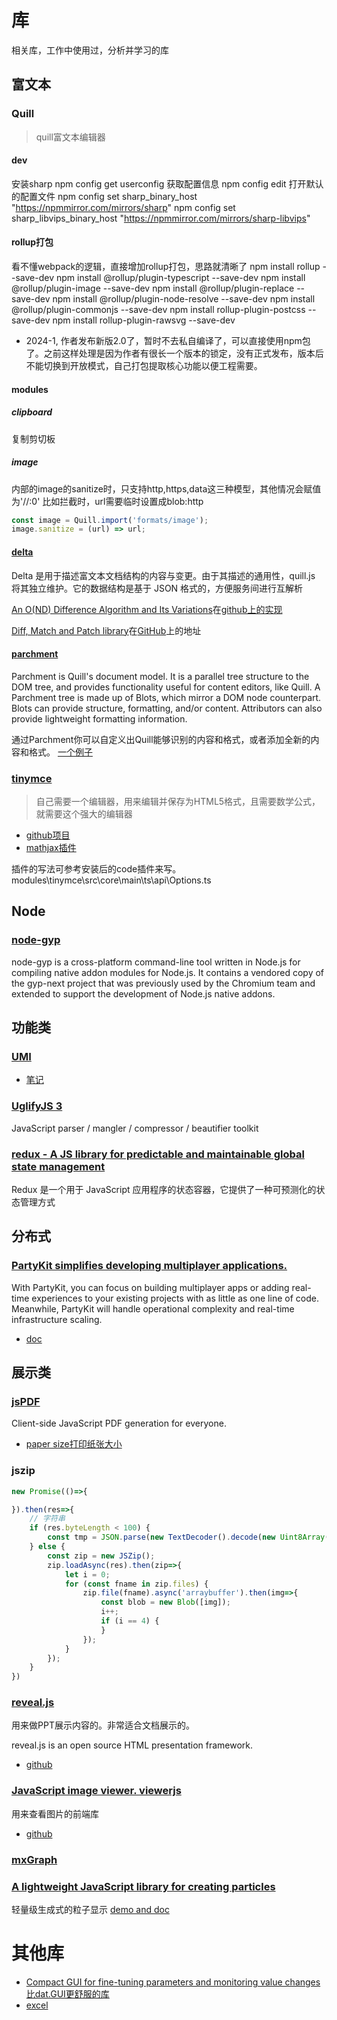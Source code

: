 # 库

相关库，工作中使用过，分析并学习的库

## 富文本
### Quill
> quill富文本编辑器

#### dev

安装sharp
npm config get userconfig 获取配置信息
npm config edit 打开默认的配置文件
npm config set sharp_binary_host "https://npmmirror.com/mirrors/sharp"
npm config set sharp_libvips_binary_host "https://npmmirror.com/mirrors/sharp-libvips"

#### rollup打包
看不懂webpack的逻辑，直接增加rollup打包，思路就清晰了
npm install rollup --save-dev
npm install @rollup/plugin-typescript --save-dev
npm install @rollup/plugin-image --save-dev
npm install @rollup/plugin-replace --save-dev
npm install @rollup/plugin-node-resolve --save-dev
npm install @rollup/plugin-commonjs --save-dev
npm install rollup-plugin-postcss --save-dev
npm install rollup-plugin-rawsvg --save-dev

- 2024-1, 作者发布新版2.0了，暂时不去私自编译了，可以直接使用npm包了。之前这样处理是因为作者有很长一个版本的锁定，没有正式发布，版本后不能切换到开放模式，自己打包提取核心功能以便工程需要。

#### modules

##### clipboard
复制剪切板

##### image

内部的image的sanitize时，只支持http,https,data这三种模型，其他情况会赋值为'//:0'
比如拦截时，url需要临时设置成blob:http
```js
const image = Quill.import('formats/image');
image.sanitize = (url) => url;
```


#### [delta](https://github.com/quilljs/delta)
Delta 是用于描述富文本文档结构的内容与变更。由于其描述的通用性，quill.js 将其独立维护。它的数据结构是基于 JSON 格式的，方便服务间进行互解析

[An O(ND) Difference Algorithm and Its Variations](https://citeseerx.ist.psu.edu/viewdoc/download?doi=10.1.1.4.6927&rep=rep1&type=pdf)在[github上的实现](https://github.com/jhchen/fast-diff)

[Diff, Match and Patch library](https://neil.fraser.name/news/2007/10/09/)在[GitHub](https://github.com/google/diff-match-patch/)上的地址

#### [parchment](https://github.com/quilljs/parchment)
Parchment is Quill's document model. It is a parallel tree structure to the DOM tree, and provides functionality useful for content editors, like Quill. A Parchment tree is made up of Blots, which mirror a DOM node counterpart. Blots can provide structure, formatting, and/or content. Attributors can also provide lightweight formatting information.

通过Parchment你可以自定义出Quill能够识别的内容和格式，或者添加全新的内容和格式。
[一个例子](https://kang-bing-kui.gitbook.io/quill/zhi-nan-guides/clonewithparchment)

### [tinymce](https://www.tiny.cloud/docs/tinymce/latest/)
> 自己需要一个编辑器，用来编辑并保存为HTML5格式，且需要数学公式，就需要这个强大的编辑器

- [github项目](https://github.com/lmj01/tinymce)
- [mathjax插件](https://github.com/lmj01/tinymce-mathjax)

插件的写法可参考安装后的code插件来写。
modules\tinymce\src\core\main\ts\api\Options.ts

## Node
### [node-gyp](https://github.com/nodejs/node-gyp)
node-gyp is a cross-platform command-line tool written in Node.js for compiling native addon modules for Node.js. It contains a vendored copy of the gyp-next project that was previously used by the Chromium team and extended to support the development of Node.js native addons.

## 功能类

### [UMI](https://umijs.org/)
- [笔记](/articles/2024/umi.md)

### [UglifyJS 3](https://github.com/lmj01/UglifyJS)

JavaScript parser / mangler / compressor / beautifier toolkit 

### [redux - A JS library for predictable and maintainable global state management](https://redux.js.org/)
Redux 是一个用于 JavaScript 应用程序的状态容器，它提供了一种可预测化的状态管理方式

## 分布式
### [PartyKit simplifies developing multiplayer applications.](https://github.com/partykit/partykit)
With PartyKit, you can focus on building multiplayer apps or adding real-time experiences to your existing projects with as little as one line of code. Meanwhile, PartyKit will handle operational complexity and real-time infrastructure scaling.

- [doc](https://docs.partykit.io/)


## 展示类

### [jsPDF](https://github.com/lmj01/jsPDF/tree/master)

Client-side JavaScript PDF generation for everyone. 

- [paper size打印纸张大小](https://www.papersizes.org/a-paper-sizes.htm)

### jszip

```javascript
new Promise(()=>{

}).then(res=>{
    // 字符串
    if (res.byteLength < 100) {
        const tmp = JSON.parse(new TextDecoder().decode(new Uint8Array(res)));
    } else {
        const zip = new JSZip();
        zip.loadAsync(res).then(zip=>{
            let i = 0;
            for (const fname in zip.files) {
                zip.file(fname).async('arraybuffer').then(img=>{
                    const blob = new Blob([img]);
                    i++;
                    if (i == 4) {
                    }
                });
            }
        });
    }
})
```

### [reveal.js](https://revealjs.com/)

用来做PPT展示内容的。非常适合文档展示的。

reveal.js is an open source HTML presentation framework.

- [github](https://github.com/hakimel/reveal.js)

### [JavaScript image viewer. viewerjs](https://fengyuanchen.github.io/viewerjs/)

用来查看图片的前端库

- [github](https://github.com/lmj01/viewerjs)

### [mxGraph](https://jgraph.github.io/mxgraph/)

### [A lightweight JavaScript library for creating particles ](https://github.com/VincentGarreau/particles.js)
轻量级生成式的粒子显示
[demo and doc](https://marcbruederlin.github.io/particles.js/)

# 其他库

- [Compact GUI for fine-tuning parameters and monitoring value changes 比dat.GUI更舒服的库](https://github.com/cocopon/tweakpane)
- [excel](/articles/notes/excel.md)